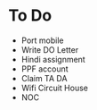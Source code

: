 # To Do

- Port mobile
- Write DO Letter
- Hindi assignment
- PPF account
- Claim TA DA
- Wifi Circuit House
- NOC